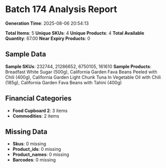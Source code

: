 # Batch 174 Analysis Report

**Generation Time**: 2025-08-06 20:54:13

**Total Items**: 5
**Unique SKUs**: 4
**Unique Products**: 4
**Total Available Quantity**: 67.00
**Near Expiry Products**: 0

## Sample Data
**Sample SKUs**: 232744, 21286652, 6750105, 161610
**Sample Products**: Breadfast White Sugar (500g), California Garden Fava Beans Peeled with Chili (400g), California Garden Light Chunk Tuna In Vegetable Oil with Chili (185g), California Garden Fava Beans with Tahini (400g)

## Financial Categories
- **Food Cupboard 2**: 3 items
- **Commodities**: 2 items

## Missing Data
- **Skus**: 0 missing
- **Product_ids**: 0 missing
- **Product_names**: 0 missing
- **Barcodes**: 0 missing
